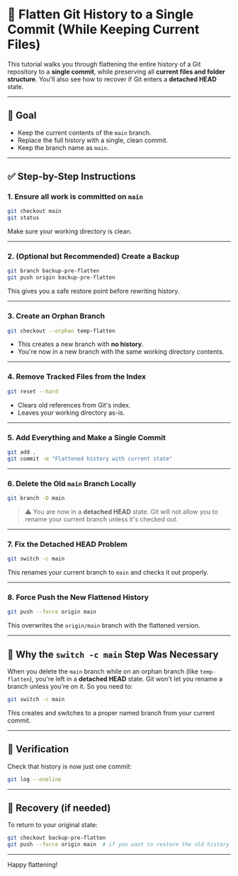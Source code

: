 # 🧹 Flatten Git History to a Single Commit (While Keeping Current Files)

This tutorial walks you through flattening the entire history of a Git repository to a **single commit**, while preserving all **current files and folder structure**. You'll also see how to recover if Git enters a **detached HEAD** state.

---

## 🎯 Goal

- Keep the current contents of the `main` branch.
- Replace the full history with a single, clean commit.
- Keep the branch name as `main`.

---

## ✅ Step-by-Step Instructions

### 1. Ensure all work is committed on `main`

```bash
git checkout main
git status
```

Make sure your working directory is clean.

---

### 2. (Optional but Recommended) Create a Backup

```bash
git branch backup-pre-flatten
git push origin backup-pre-flatten
```

This gives you a safe restore point before rewriting history.

---

### 3. Create an Orphan Branch

```bash
git checkout --orphan temp-flatten
```

- This creates a new branch with **no history**.
- You're now in a new branch with the same working directory contents.

---

### 4. Remove Tracked Files from the Index

```bash
git reset --hard
```

- Clears old references from Git's index.
- Leaves your working directory as-is.

---

### 5. Add Everything and Make a Single Commit

```bash
git add .
git commit -m "Flattened history with current state"
```

---

### 6. Delete the Old `main` Branch Locally

```bash
git branch -D main
```

> ⚠️ You are now in a **detached HEAD** state. Git will not allow you to rename your current branch unless it's checked out.

---

### 7. Fix the Detached HEAD Problem

```bash
git switch -c main
```

This renames your current branch to `main` and checks it out properly.

---

### 8. Force Push the New Flattened History

```bash
git push --force origin main
```

This overwrites the `origin/main` branch with the flattened version.

---

## 🧠 Why the `switch -c main` Step Was Necessary

When you delete the `main` branch while on an orphan branch (like `temp-flatten`), you're left in a **detached HEAD** state. Git won't let you rename a branch unless you're on it. So you need to:

```bash
git switch -c main
```

This creates and switches to a proper named branch from your current commit.

---

## 🧪 Verification

Check that history is now just one commit:

```bash
git log --oneline
```

---

## 🧯 Recovery (if needed)

To return to your original state:

```bash
git checkout backup-pre-flatten
git push --force origin main  # if you want to restore the old history
```

---

Happy flattening!
